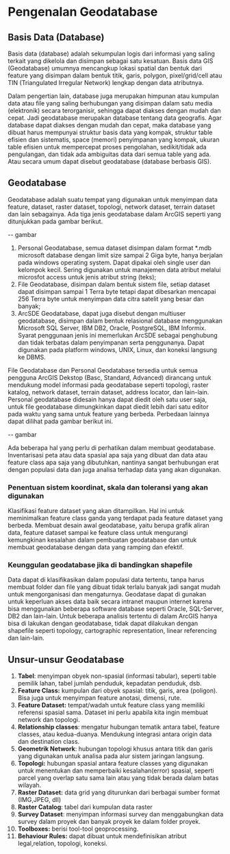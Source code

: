 # Pengenalan Geodatabase

## Basis Data \(Database\)

Basis data \(database\) adalah sekumpulan logis dari informasi yang saling terkait yang dikelola dan disimpan sebagai satu kesatuan. Basis data GIS \(Geodatabase\) umumnya mencangkup lokasi spatial dan bentuk dari feature yang disimpan dalam bentuk titik, garis, polygon, pixel/grid/cell atau TIN \(Triangulated Irregular Network\) lengkap dengan data atributnya.

Dalam pengertian lain, database juga merupakan himpunan atau kumpulan data atau file yang saling berhubungan yang disimpan dalam satu media \(elektronik\) secara terorganisir, sehingga dapat diakses dengan mudah dan cepat. Jadi geodatabase merupakan database tentang data geografis. Agar database dapat diakses dengan mudah dan cepat, maka database yang dibuat harus mempunyai struktur basis data yang kompak, struktur table efisien dan sistematis, space \(memori\) penyimpanan yang kompak, ukuran table efisien untuk mempercepat proses pengolahan, sedikit/tidak ada pengulangan, dan tidak ada ambiguitas data dari semua table yang ada. Atau secara umum dapat disebut geodatabase \(database berbasis GIS\).

## Geodatabase

Geodatabase adalah suatu tempat yang digunakan untuk menyimpan data feature, dataset, raster dataset, topologi, network dataset, terrain dataset dan lain sebagainya. Ada tiga jenis geodatabase dalam ArcGIS seperti yang ditunjukkan pada gambar berikut.

-- gambar

1. Personal Geodatabase, semua dataset disimpan dalam format \*.mdb microsoft database dengan limit size sampai 2 Giga byte, hanya berjalan pada windows operating system. Dapat dipakai oleh single user dan kelompok kecil. Sering digunakan untuk manajemen data atribut melalui microsfot access untuk jenis atribut string \(teks\);
2. File Geodatabase, disimpan dalam bentuk sistem file, setiap dataset dapat disimpan sampai 1 Terra byte tetapi dapat dibesarkan mencapai 256 Terra byte untuk menyimpan data citra satelit yang besar dan banyak;
3. ArcSDE Geodatabase, dapat juga disebut dengan multiuser geodatabase, disimpan dalam bentuk relasional database menggunakan Microsoft SQL Server, IBM DB2, Oracle, PostgreSQL, IBM Informix. Syarat penggunaan jenis ini memerlukan ArcSDE sebagai penghubung dan tidak terbatas dalam penyimpanan serta penggunanya. Dapat digunakan pada platform windows, UNIX, Linux, dan koneksi langsung ke DBMS.

File Geodatabase dan Personal Geodatabase tersedia untuk semua pengguna ArcGIS Dekstop \(Basc, Standard, Advanced\) dirancang untuk mendukung model informasi pada geodatabase seperti topologi, raster katalog, network dataset, terrain dataset, address locator, dan lain-lain. Personal geodatabase didesain hanya dapat diedit oleh satu user saja, untuk file geodatabase dimungkinkan dapat diedit lebih dari satu editor pada waktu yang sama untuk feature yang berbeda. Perbedaan lainnya dapat dilihat pada gambar berikut ini.

-- gambar

Ada beberapa hal yang perlu di perhatikan dalam membuat geodatabase. Inventarisasi peta atau data spasial apa saja yang dibuat dan data atau feature class apa saja yang dibutuhkan, nantinya sangat berhubungan erat dengan populasi data dan juga analisa terhadap data yang akan digunakan.

### Penentuan sistem koordinat, skala dan toleransi yang akan digunakan

Klasifikasi feature dataset yang akan ditampilkan. Hal ini untuk meminimalkan feature class ganda yang terdapat pada feature dataset yang berbeda. Membuat desain awal geodatabase, yaitu berupa grafik aliran data, feature dataset sampai ke feature class untuk mengurangi kemungkinan kesalahan dalam pembuatan geodatabase dan untuk membuat geodatabase dengan data yang ramping dan efektif.

### Keunggulan geodatabase jika di bandingkan shapefile

Data dapat di klasifikasikan dalam populasi data tertentu, tanpa harus membuat folder dan file yang dibuat tidak terlalu banyak jadi sangat mudah untuk mengorganisasi dan mengaturnya. Geodatase dapat di gunakan untuk keperluan akses data baik secara intranet maupun internet karena bisa menggunakan beberapa software database seperti Oracle, SQL-Server, DB2 dan lain-lain. Untuk beberapa analisis tertentu di dalam ArcGIS hanya bisa di lakukan dengan geodatabase, tidak dapat dilakukan dengan shapefile seperti topology, cartographic representation, linear referencing dan lain-lain.

## Unsur-unsur Geodatabase

1. **Tabel**: menyimpan obyek non-spasial \(informasi tabular\), seperti table pemilik lahan, tabel jumlah penduduk, kepadatan penduduk, dsb. 
2. **Feature Class:** kumpulan dari obyek spasial: titik, garis, area \(poligon\). Bisa juga untuk menyimpan feature anotasi, dimensi, rute. 
3. **Feature Dataset:** tempat/wadah untuk feature class yang memiliki referensi spasial sama. Dataset ini perlu apabila kita ingin membuat network dan topologi. 
4. **Relationship classes**: mengatur hubungan tematik antara tabel, feature classes, atau kedua-duanya. Mendukung integrasi antara origin data dan destination class. 
5. **Geometrik Network**: hubungan topologi khusus antara titik dan garis yang digunakan untuk analisa pada alur sistem jaringan langsung. 
6. **Topologi:** hubungan spasial antara feature classes yang digunakan untuk menentukan dan memperbaiki kesalahan\(error\) spasial, seperti parcel yang overlap satu sama lain atau yang tidak berada dalam batas wilayah.
7. **Raster Dataset:** data grid yang diturunkan dari berbagai sumber format \(IMG,JPEG, dll\)
8. **Raster Catalog**: tabel dari kumpulan data raster
9. **Survey Dataset**: menyimpan informasi survey dan menggabungkan data survey dalam proyek dan banyak proyek ke dalam folder proyek.
10. **Toolboxes:** berisi tool-tool geoprocessing.
11. **Behaviour Rules:** dapat dibuat untuk mendefinisikan atribut legal,relation, topologi, koneksi.

